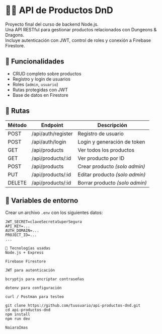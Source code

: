 # 🧙‍♂️ API de Productos DnD

Proyecto final del curso de backend Node.js.  
Una API RESTful para gestionar productos relacionados con Dungeons & Dragons.  
Incluye autenticación con JWT, control de roles y conexión a Firebase Firestore.

## 🚀 Funcionalidades

- CRUD completo sobre productos
- Registro y login de usuarios
- Roles (`admin`, `usuario`)
- Rutas protegidas con JWT
- Base de datos en Firestore

## 🔐 Rutas

| Método | Endpoint                  | Descripción                    |
|--------|---------------------------|--------------------------------|
| POST   | /api/auth/register        | Registro de usuario            |
| POST   | /api/auth/login           | Login y generación de token    |
| GET    | /api/products             | Ver todos los productos        |
| GET    | /api/products/:id         | Ver producto por ID            |
| POST   | /api/products             | Crear producto *(solo admin)*  |
| PUT    | /api/products/:id         | Editar producto *(solo admin)* |
| DELETE | /api/products/:id         | Borrar producto *(solo admin)* |

## 🧪 Variables de entorno

Crear un archivo `.env` con los siguientes datos:

```env
JWT_SECRET=claveSecretaSuperSegura
API_KEY=...
AUTH_DOMAIN=...
PROJECT_ID=...
...

🧰 Tecnologías usadas
Node.js + Express

Firebase Firestore

JWT para autenticación

bcryptjs para encriptar contraseñas

dotenv para configuración

curl / Postman para testeo

git clone https://github.com/tuusuario/api-productos-dnd.git
cd api-productos-dnd
npm install
npm run dev

NaiaraImas